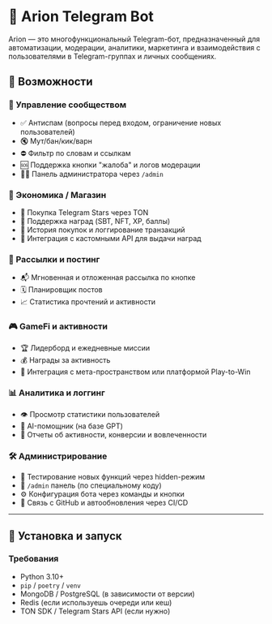 # 🤖 Arion Telegram Bot

Arion — это многофункциональный Telegram-бот, предназначенный для автоматизации, модерации, аналитики, маркетинга и взаимодействия с пользователями в Telegram-группах и личных сообщениях.

## 🚀 Возможности

### 👥 Управление сообществом
- ✅ Антиспам (вопросы перед входом, ограничение новых пользователей)
- 🔇 Мут/бан/кик/варн
- ⛔ Фильтр по словам и ссылкам
- 🆘 Поддержка кнопки "жалоба" и логов модерации
- 👮‍♂️ Панель администратора через `/admin`

### 🛒 Экономика / Магазин
- 💎 Покупка Telegram Stars через TON
- 🎁 Поддержка наград (SBT, NFT, XP, баллы)
- 🧾 История покупок и логгирование транзакций
- 🤖 Интеграция с кастомными API для выдачи наград

### 📢 Рассылки и постинг
- 📬 Мгновенная и отложенная рассылка по кнопке
- 🗓 Планировщик постов
- 📈 Статистика прочтений и активности

### 🎮 GameFi и активности
- 🏆 Лидерборд и ежедневные миссии
- 💰 Награды за активность
- 🔄 Интеграция с мета-пространством или платформой Play-to-Win

### 📊 Аналитика и логгинг
- 👁 Просмотр статистики пользователей
- 🧠 AI-помощник (на базе GPT)
- 📂 Отчеты об активности, конверсии и вовлеченности

### 🛠 Администрирование
- 🧪 Тестирование новых функций через hidden-режим
- 🔐 `/admin` панель (по специальному коду)
- ⚙️ Конфигурация бота через команды и кнопки
- 🧵 Связь с GitHub и автообновления через CI/CD

---

## 🔧 Установка и запуск

### Требования

- Python 3.10+
- `pip` / `poetry` / `venv`
- MongoDB / PostgreSQL (в зависимости от версии)
- Redis (если используешь очереди или кеш)
- TON SDK / Telegram Stars API (если нужно)
